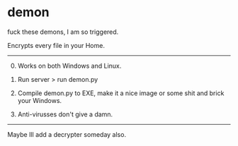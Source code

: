# demon
fuck these demons, I am so triggered.

Encrypts every file in your Home.

***

0. Works on both Windows and Linux.

1. Run server > run demon.py

2. Compile demon.py to EXE, make it a nice image or some shit and brick your Windows.

3. Anti-virusses don't give a damn.

***

Maybe Ill add a decrypter someday also.
